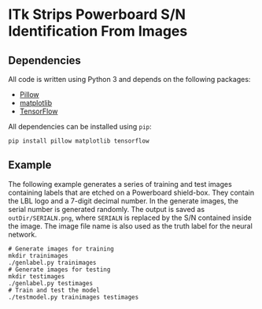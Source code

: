 # ITk Strips Powerboard S/N Identification From Images

## Dependencies

All code is written using Python 3 and depends on the following packages:
- [Pillow](https://pillow.readthedocs.io/)
- [matplotlib](https://matplotlib.org/)
- [TensorFlow](https://www.tensorflow.org/)

All dependencies can be installed using `pip`:
```shell
pip install pillow matplotlib tensorflow
```

## Example
The following example generates a series of training and test images containing labels that are etched on a Powerboard shield-box. They contain the LBL logo and a 7-digit decimal number. In the generate images, the serial number is generated randomly. The output is saved as `outDir/SERIALN.png`, where `SERIALN` is replaced by the S/N contained inside the image. The image file name is also used as the truth label for the neural network.

```shell
# Generate images for training
mkdir trainimages
./genlabel.py trainimages
# Generate images for testing
mkdir testimages
./genlabel.py testimages
# Train and test the model
./testmodel.py trainimages testimages
```